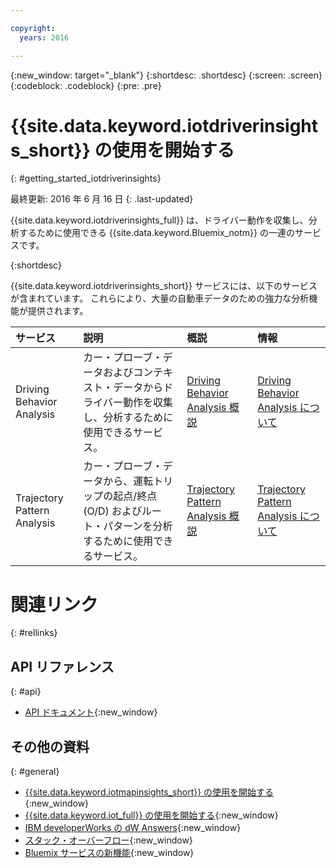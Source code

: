 ```yaml
---

copyright:
  years: 2016

---
```


{:new_window: target="_blank"}
{:shortdesc: .shortdesc}
{:screen: .screen}
{:codeblock: .codeblock}
{:pre: .pre}

# {{site.data.keyword.iotdriverinsights_short}} の使用を開始する
{: #getting_started_iotdriverinsights}

最終更新: 2016 年 6 月 16 日
{: .last-updated}

{{site.data.keyword.iotdriverinsights_full}} は、ドライバー動作を収集し、分析するために使用できる {{site.data.keyword.Bluemix_notm}} の一連のサービスです。


{:shortdesc}


{{site.data.keyword.iotdriverinsights_short}} サービスには、以下のサービスが含まれています。
これらにより、大量の自動車データのための強力な分析機能が提供されます。


|サービス|説明|概説|情報|
|:---|:---|:---|:---|
|Driving Behavior Analysis|カー・プローブ・データおよびコンテキスト・データからドライバー動作を収集し、分析するために使用できるサービス。| [Driving Behavior Analysis 概説](./drb_index.html)|[Driving Behavior Analysis について](drb_iotdriverinsights_overview.html)|
|Trajectory Pattern Analysis|カー・プローブ・データから、運転トリップの起点/終点 (O/D) およびルート・パターンを分析するために使用できるサービス。| [Trajectory Pattern Analysis 概説](./tp_index.html)|[Trajectory Pattern Analysis について](tp_iotdriverinsights_overview.html)|


# 関連リンク
{: #rellinks}

## API リファレンス
{: #api}

* [API ドキュメント](http://ibm.biz/IoTDriverBehavior_APIdoc){:new_window}

## その他の資料
{: #general}

* [{{site.data.keyword.iotmapinsights_short}} の使用を開始する](../IotMapInsights/index.html){:new_window}
* [{{site.data.keyword.iot_full}} の使用を開始する](https://www.ng.bluemix.net/docs/services/IoT/index.html){:new_window}
* [IBM developerWorks の dW Answers](https://developer.ibm.com/answers/topics/iot-driver-behavior){:new_window}
* [スタック・オーバーフロー](http://stackoverflow.com/questions/tagged/iot-driver-behavior){:new_window}
* [Bluemix サービスの新機能](http://www.ng.bluemix.net/docs/whatsnew/index.html#services_category){:new_window}
